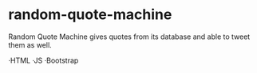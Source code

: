 # random-quote-machine
Random Quote Machine gives quotes from its database and able to tweet them as well.

·HTML   ·JS   ·Bootstrap
